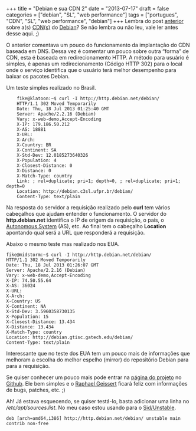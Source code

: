 +++
title = "Debian e sua CDN 2"
date = "2013-07-17"
draft = false
categories = ["debian", "SL", "web performance"]
tags = ["portugues", "CDN", "SL", "web performance", "debian"]
+++
Lembra do post
[anterior](http://www.fernandoike.com/2013/06/01/debian-e-sua-cdn-experimental/)
sobre a(s)
[CDN(s)](https://en.wikipedia.org/wiki/Content_delivery_network) do
[Debian](http://www.debian.org/)? Se não lembra ou não leu, vale ler
antes desse aqui. ;)

O anterior comentava um pouco do funcionamento da implantação do CDN
baseada em DNS. Dessa vez é comentar um pouco sobre outra “forma” de
CDN, esta é baseada em redirecionamento HTTP. A método para usuário é
simples, é apenas um redirecionamento (Código HTTP 302) para o local
onde o serviço identifica que o usuário terá melhor desempenho para
baixar os pacotes Debian.

Um teste simples realizado no Brasil.

```
    fike@klatoon:~$ curl -I http://http.debian.net/debian/
    HTTP/1.1 302 Moved Temporarily
    Date: Thu, 18 Jul 2013 01:25:40 GMT
    Server: Apache/2.2.16 (Debian)
    Vary: x-web-demo,Accept-Encoding
    X-IP: 179.186.50.212
    X-AS: 18881
    X-URL:
    X-Arch:
    X-Country: BR
    X-Continent: SA
    X-Std-Dev: 12.0185273640326
    X-Population: 4
    X-Closest-Distance: 0
    X-Distance: 0
    X-Match-Type: country
    Link: ; rel=duplicate; pri=1; depth=0, ; rel=duplicate; pri=1; depth=0
    Location: http://debian.c3sl.ufpr.br/debian/
    Content-Type: text/plain
```

Na resposta do servidor a requisição realizado pelo **curl** tem vários
cabeçalhos que ajudam entender o funcionamento. O servidor do
**http.debian.net** identifica o IP de origem da requisição, o país, o [Autonomous
System](https://en.wikipedia.org/wiki/Autonomous_System_(Internet))
(AS), etc. Ao final tem o cabeçalho **Location** apontando qual será a
URL que responderá a requisição.

Abaixo o mesmo teste mas realizado nos EUA.

    fike@midstorm:~$ curl -I http://http.debian.net/debian/
    HTTP/1.1 302 Moved Temporarily
    Date: Thu, 18 Jul 2013 01:26:07 GMT
    Server: Apache/2.2.16 (Debian)
    Vary: x-web-demo,Accept-Encoding
    X-IP: 74.50.55.64
    X-AS: 36024
    X-URL:
    X-Arch:
    X-Country: US
    X-Continent: NA
    X-Std-Dev: 3.5960358730135
    X-Population: 15
    X-Closest-Distance: 13.434
    X-Distance: 13.434
    X-Match-Type: country
    Location: http://debian.gtisc.gatech.edu/debian/
    Content-Type: text/plain

Interessante que no teste dos EUA tem um pouco mais de informações que
melhoram a escolha do melhor espelho (mirror) do repositório Debian para
para a requisição.

Se quiser conhecer um pouco mais pode entrar na [página do
projeto](https://github.com/rgeissert/http-redirector/) no
[Github](http://github.com). Ele bem simples e o [Raphael
Geissert](http://rgeissert.blogspot.com.br/) ficará feliz com
informações de bugs, patches, etc. ;)

Ah! Já estava esquecendo, se quiser testá-lo, basta adicionar uma linha
no */etc/apt/sources.list*. No meu caso estou usando para o
[Sid/Unstable](http://www.debian.org/releases/sid/).

```
deb [arch=amd64,i386] http://http.debian.net/debian/ unstable main contrib non-free
```
